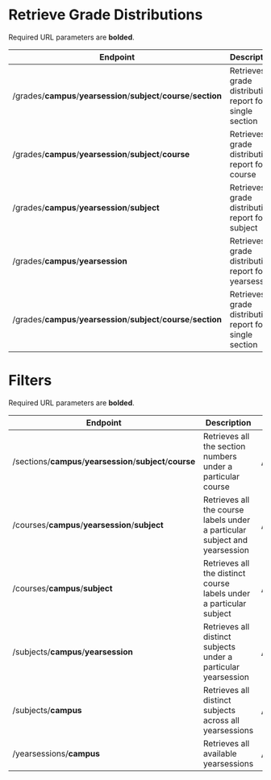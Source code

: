 # Retrieve Grade Distributions

Required URL parameters are **bolded**.

| Endpoint                                                     | Description                                                | Example                                                      |
| ------------------------------------------------------------ | ---------------------------------------------------------- | ------------------------------------------------------------ |
| /grades/**campus**/**yearsession**/**subject**/**course**/**section** | Retrieves a grade distribution report for a single section | [/v1/grades/UBCV/2018W/MATH/100/101](/api/v1/grades/UBCV/2018W/MATH/100/101) |
| /grades/**campus**/**yearsession**/**subject**/**course**    | Retrieves a grade distribution report for a course         | [/api/v1/grades/UBCV/2018W/MATH/100](/api/v1/grades/UBCV/2018W/MATH/100) |
| /grades/**campus**/**yearsession**/**subject**               | Retrieves a grade distribution report for a subject        | [/api/v1/grades/UBCV/2018W/POLI](/api/v1/grades/UBCV/2018W/POLI) |
| /grades/**campus**/**yearsession**                           | Retrieves a grade distribution report for a yearsession    | [/api/v1/grades/UBCV/2017S](/api/v1/grades/UBCV/2017S)       |
| /grades/**campus**/**yearsession**/**subject**/**course**/**section** | Retrieves a grade distribution report for a single section | [/api/v1/grades/UBCV/2018W/MATH/100/101](/api/v1/grades/UBCV/2018W/MATH/100/101) |

# Filters

Required URL parameters are **bolded**.

| Endpoint                                                    | Description                                                  | Example                                                      |
| ----------------------------------------------------------- | ------------------------------------------------------------ | ------------------------------------------------------------ |
| /sections/**campus**/**yearsession**/**subject**/**course** | Retrieves all the section numbers under a particular course  | [/api/v1/sections/UBCV/2018W/BIOL/200](/api/v1/sections/UBCV/2018W/BIOL/200) |
| /courses/**campus**/**yearsession**/**subject**             | Retrieves all the course labels under a particular subject and yearsession | [/api/v1/courses/UBCV/2018W/POLI](/api/v1/courses/UBCV/2018W/POLI) |
| /courses/**campus**/**subject**                             | Retrieves all the distinct course labels under a particular subject | [/api/v1/courses/UBCV/ELEC](/api/v1/courses/UBCV/ELEC)       |
| /subjects/**campus**/**yearsession**                        | Retrieves all distinct subjects under a particular yearsession | [/api/v1/subjects/UBCV/2016W](/api/v1/subjects/UBCV/2016W)   |
| /subjects/**campus**                                        | Retrieves all distinct subjects across all yearsessions      | [/api/v1/subjects/UBCV](/api/v1/subjects/UBCV)               |
| /yearsessions/**campus**                                    | Retrieves all available yearsessions                         | [/api/v1/yearsessions/UBCV/](/api/v1/yearsessions/UBCV)      |